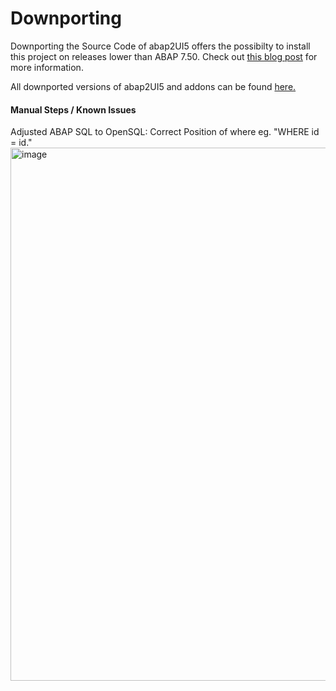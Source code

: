 # Downporting

Downporting the Source Code of abap2UI5 offers the possibilty to install this project on releases lower than ABAP 7.50. Check out [this blog post](https://www.linkedin.com/pulse/running-abap2ui5-older-r3-releases-downport-compatibility-abaplint-mjkle/) for more information.

All downported versions of abap2UI5 and addons can be found [here.](https://github.com/abap2UI5-downported/)

#### Manual Steps / Known Issues
Adjusted ABAP SQL to OpenSQL: Correct Position of where eg. "WHERE id = id."  <br>
<img width="853" alt="image" src="https://github.com/abap2UI5/abap2UI5-downport/assets/102328295/4f35fe67-1816-4ea7-adb2-b6dc31545806">
<br>
